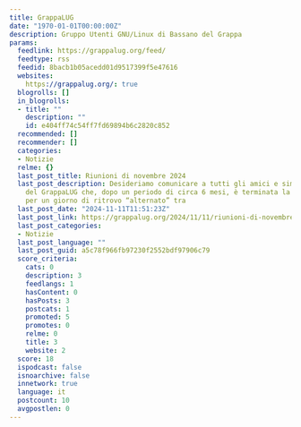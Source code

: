 ```yaml
---
title: GrappaLUG
date: "1970-01-01T00:00:00Z"
description: Gruppo Utenti GNU/Linux di Bassano del Grappa
params:
  feedlink: https://grappalug.org/feed/
  feedtype: rss
  feedid: 8bacb1b05acedd01d9517399f5e47616
  websites:
    https://grappalug.org/: true
  blogrolls: []
  in_blogrolls:
  - title: ""
    description: ""
    id: e404ff74c54ff7fd69894b6c2820c852
  recommended: []
  recommender: []
  categories:
  - Notizie
  relme: {}
  last_post_title: Riunioni di novembre 2024
  last_post_description: Desideriamo comunicare a tutti gli amici e simpatizzanti
    del GrappaLUG che, dopo un periodo di circa 6 mesi, è terminata la nostra sperimentazione
    per un giorno di ritrovo “alternato” tra
  last_post_date: "2024-11-11T11:51:23Z"
  last_post_link: https://grappalug.org/2024/11/11/riunioni-di-novembre-2024/
  last_post_categories:
  - Notizie
  last_post_language: ""
  last_post_guid: a5c78f966fb97230f2552bdf97906c79
  score_criteria:
    cats: 0
    description: 3
    feedlangs: 1
    hasContent: 0
    hasPosts: 3
    postcats: 1
    promoted: 5
    promotes: 0
    relme: 0
    title: 3
    website: 2
  score: 18
  ispodcast: false
  isnoarchive: false
  innetwork: true
  language: it
  postcount: 10
  avgpostlen: 0
---
```


